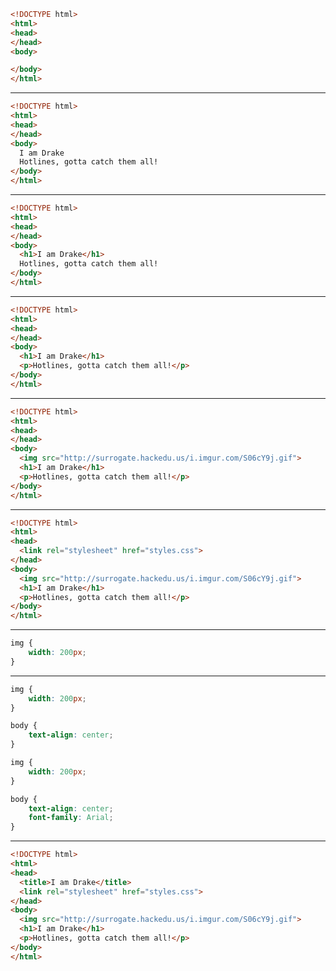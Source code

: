```html
<!DOCTYPE html>
<html>
<head>
</head>
<body>

</body>
</html>
```

--------------------------------------------------------------------------------

```html
<!DOCTYPE html>
<html>
<head>
</head>
<body>
  I am Drake
  Hotlines, gotta catch them all!
</body>
</html>
```

--------------------------------------------------------------------------------

```html
<!DOCTYPE html>
<html>
<head>
</head>
<body>
  <h1>I am Drake</h1>
  Hotlines, gotta catch them all!
</body>
</html>
```

--------------------------------------------------------------------------------

```html
<!DOCTYPE html>
<html>
<head>
</head>
<body>
  <h1>I am Drake</h1>
  <p>Hotlines, gotta catch them all!</p>
</body>
</html>
```

--------------------------------------------------------------------------------

```html
<!DOCTYPE html>
<html>
<head>
</head>
<body>
  <img src="http://surrogate.hackedu.us/i.imgur.com/S06cY9j.gif">
  <h1>I am Drake</h1>
  <p>Hotlines, gotta catch them all!</p>
</body>
</html>
```

--------------------------------------------------------------------------------

```html
<!DOCTYPE html>
<html>
<head>
  <link rel="stylesheet" href="styles.css">
</head>
<body>
  <img src="http://surrogate.hackedu.us/i.imgur.com/S06cY9j.gif">
  <h1>I am Drake</h1>
  <p>Hotlines, gotta catch them all!</p>
</body>
</html>
```

--------------------------------------------------------------------------------

```css
img {
    width: 200px;
}
```

--------------------------------------------------------------------------------

```css
img {
    width: 200px;
}

body {
    text-align: center;
}
```

```css
img {
    width: 200px;
}

body {
    text-align: center;
    font-family: Arial;
}
```

--------------------------------------------------------------------------------

```html
<!DOCTYPE html>
<html>
<head>
  <title>I am Drake</title>
  <link rel="stylesheet" href="styles.css">
</head>
<body>
  <img src="http://surrogate.hackedu.us/i.imgur.com/S06cY9j.gif">
  <h1>I am Drake</h1>
  <p>Hotlines, gotta catch them all!</p>
</body>
</html>
```
